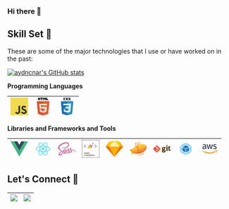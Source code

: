 ### Hi there 👋


## Skill Set :muscle:

These are some of the major technologies that I use or have worked on in the past:

[![aydncnar's GitHub stats](https://github-readme-stats.vercel.app/api/top-langs/?username=aydncnar&theme=dracula&layout=compact)](https://github.com/aydncnar)


**Programming Languages**

<img alt="JS" title="JavaScript" width="40px" src="https://raw.githubusercontent.com/github/explore/master/topics/javascript/javascript.png">|<img title="HTML" alt="HTML" width="40px" src="https://raw.githubusercontent.com/github/explore/master/topics/html/html.png">|<img title="CSS" alt="CSS" width="40px" src="https://raw.githubusercontent.com/github/explore/master/topics/css/css.png">
|--|--|--|


**Libraries and Frameworks and Tools**

<img title="Vue" alt="Vue" width="40px" src="https://raw.githubusercontent.com/github/explore/master/topics/vue/vue.png">|<img title="React" alt="React" width="40px" src="https://raw.githubusercontent.com/github/explore/master/topics/react/react.png">|<img title="Sass" alt="Sass" width="40px" src="https://raw.githubusercontent.com/github/explore/master/topics/sass/sass.png">|<img title="Styled Components" alt="Styled Components" width="40px" src="https://raw.githubusercontent.com/github/explore/master/topics/styled-components/styled-components.png">|<img title="Sketch" alt="Sketch" width="40px" src="https://raw.githubusercontent.com/github/explore/master/topics/sketch/sketch.png">|<img title="Zeplin" alt="Zeplin" width="40px" src="https://raw.githubusercontent.com/github/explore/master/topics/zeplin/zeplin.png">|<img title="Git" alt="Git" width="40px" src="https://raw.githubusercontent.com/github/explore/master/topics/git/git.png">|<img title="Webpack" alt="Webpack" width="40px" src="https://raw.githubusercontent.com/github/explore/master/topics/webpack/webpack.png">|<img title="Aws" alt="Aws" width="40px" src="https://raw.githubusercontent.com/github/explore/master/topics/aws/aws.png">|
|--|--|--|--|--|--|--|--|--|


## Let's Connect :handshake:

<a href="https://www.linkedin.com/in/aydncnar/"><img src="https://cdn2.iconfinder.com/data/icons/social-media-2285/512/1_Linkedin_unofficial_colored_svg-128.png" width="40"></a>|<a href="https://medium.com/@aydncnar"><img src="https://cdn4.iconfinder.com/data/icons/logos-brands-5/24/medium-512.png" width="40"></a>
|--|--|


<!--
**aydncnar/aydncnar** is a ✨ _special_ ✨ repository because its `README.md` (this file) appears on your GitHub profile.

Here are some ideas to get you started:

- 🔭 I’m currently working on ...
- 🌱 I’m currently learning ...
- 👯 I’m looking to collaborate on ...
- 🤔 I’m looking for help with ...
- 💬 Ask me about ...
- 📫 How to reach me: ...
- 😄 Pronouns: ...
- ⚡ Fun fact: ...
-->
